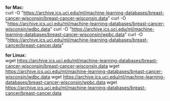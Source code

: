 **for Mac:**   
curl -O "https://archive.ics.uci.edu/ml/machine-learning-databases/breast-cancer-wisconsin/breast-cancer-wisconsin.data"
curl -O "https://archive.ics.uci.edu/ml/machine-learning-databases/breast-cancer-wisconsin/wdbc.data"
curl -O "https://archive.ics.uci.edu/ml/machine-learning-databases/breast-cancer-wisconsin/wpbc.data"
curl -O "https://archive.ics.uci.edu/ml/machine-learning-databases/breast-cancer/breast-cancer.data"

**for Linux:**   
wget https://archive.ics.uci.edu/ml/machine-learning-databases/breast-cancer-wisconsin/breast-cancer-wisconsin.data
wget https://archive.ics.uci.edu/ml/machine-learning-databases/breast-cancer-wisconsin/wdbc.data
wget https://archive.ics.uci.edu/ml/machine-learning-databases/breast-cancer-wisconsin/wpbc.data
wget https://archive.ics.uci.edu/ml/machine-learning-databases/breast-cancer/breast-cancer.data